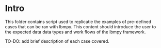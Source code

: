 # Intro
This folder contains script used to replicatie the examples of pre-defined cases that can be ran with lbmpy.
This content should introduce the user to the expected data data types and work flows of the lbmpy framework.

TO-DO: add brief description of each case covered.